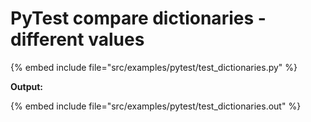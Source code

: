# PyTest compare dictionaries - different values

{% embed include file="src/examples/pytest/test_dictionaries.py" %}


**Output:**

{% embed include file="src/examples/pytest/test_dictionaries.out" %}


